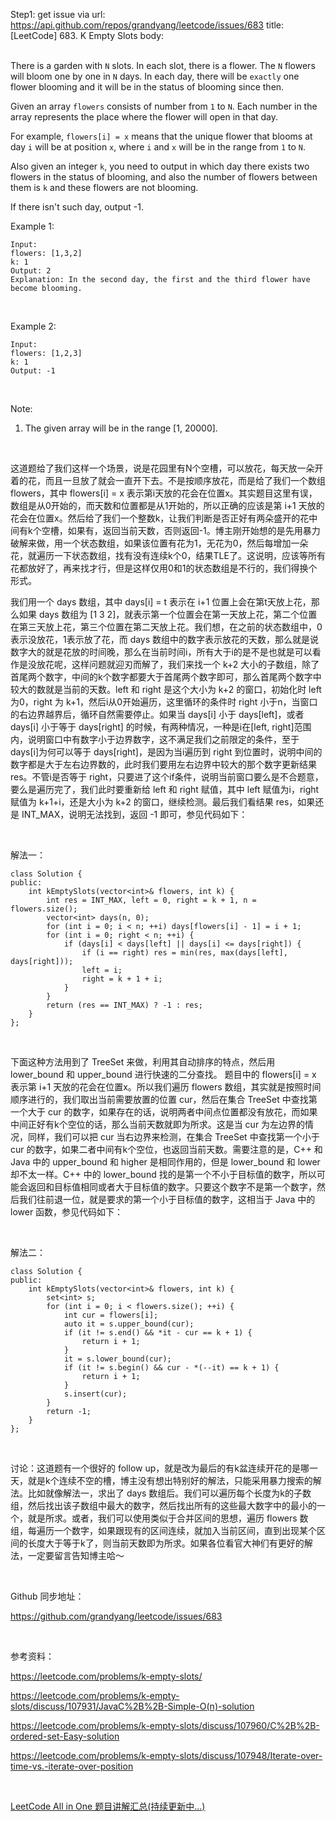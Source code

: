 Step1: get issue via url: https://api.github.com/repos/grandyang/leetcode/issues/683 
 title:[LeetCode] 683. K Empty Slots 
 body:  
  

There is a garden with `N` slots. In each slot, there is a flower. The `N` flowers will bloom one by one in `N` days. In each day, there will be `exactly` one flower blooming and it will be in the status of blooming since then.

Given an array `flowers` consists of number from `1` to `N`. Each number in the array represents the place where the flower will open in that day.

For example, `flowers[i] = x` means that the unique flower that blooms at day `i` will be at position `x`, where `i` and `x` will be in the range from `1` to `N`.

Also given an integer `k`, you need to output in which day there exists two flowers in the status of blooming, and also the number of flowers between them is `k` and these flowers are not blooming.

If there isn't such day, output -1.

Example 1:
    
    
    Input: 
    flowers: [1,3,2]
    k: 1
    Output: 2
    Explanation: In the second day, the first and the third flower have become blooming.
    

 

Example 2:
    
    
    Input: 
    flowers: [1,2,3]
    k: 1
    Output: -1
    

 

Note:

  1. The given array will be in the range [1, 20000].



 

这道题给了我们这样一个场景，说是花园里有N个空槽，可以放花，每天放一朵开着的花，而且一旦放了就会一直开下去。不是按顺序放花，而是给了我们一个数组 flowers，其中 flowers[i] = x 表示第i天放的花会在位置x。其实题目这里有误，数组是从0开始的，而天数和位置都是从1开始的，所以正确的应该是第 i+1 天放的花会在位置x。然后给了我们一个整数k，让我们判断是否正好有两朵盛开的花中间有k个空槽，如果有，返回当前天数，否则返回-1。博主刚开始想的是先用暴力破解来做，用一个状态数组，如果该位置有花为1，无花为0，然后每增加一朵花，就遍历一下状态数组，找有没有连续k个0，结果TLE了。这说明，应该等所有花都放好了，再来找才行，但是这样仅用0和1的状态数组是不行的，我们得换个形式。

我们用一个 days 数组，其中 days[i] = t 表示在 i+1 位置上会在第t天放上花，那么如果 days 数组为 [1 3 2]，就表示第一个位置会在第一天放上花，第二个位置在第三天放上花，第三个位置在第二天放上花。我们想，在之前的状态数组中，0表示没放花，1表示放了花，而 days 数组中的数字表示放花的天数，那么就是说数字大的就是花放的时间晚，那么在当前时间i，所有大于i的是不是也就是可以看作是没放花呢，这样问题就迎刃而解了，我们来找一个 k+2 大小的子数组，除了首尾两个数字，中间的k个数字都要大于首尾两个数字即可，那么首尾两个数字中较大的数就是当前的天数。left 和 right 是这个大小为 k+2 的窗口，初始化时 left 为0，right 为 k+1，然后i从0开始遍历，这里循环的条件时 right 小于n，当窗口的右边界越界后，循环自然需要停止。如果当 days[i] 小于 days[left]，或者 days[i] 小于等于 days[right] 的时候，有两种情况，一种是i在[left, right]范围内，说明窗口中有数字小于边界数字，这不满足我们之前限定的条件，至于days[i]为何可以等于 days[right]，是因为当i遍历到 right 到位置时，说明中间的数字都是大于左右边界数的，此时我们要用左右边界中较大的那个数字更新结果 res。不管i是否等于 right，只要进了这个if条件，说明当前窗口要么是不合题意，要么是遍历完了，我们此时要重新给 left 和 right 赋值，其中 left 赋值为i，right 赋值为 k+1+i，还是大小为 k+2 的窗口，继续检测。最后我们看结果 res，如果还是 INT_MAX，说明无法找到，返回 -1 即可，参见代码如下：

 

解法一：
    
    
    class Solution {
    public:
        int kEmptySlots(vector<int>& flowers, int k) {
            int res = INT_MAX, left = 0, right = k + 1, n = flowers.size();
            vector<int> days(n, 0);
            for (int i = 0; i < n; ++i) days[flowers[i] - 1] = i + 1;
            for (int i = 0; right < n; ++i) {
                if (days[i] < days[left] || days[i] <= days[right]) {
                    if (i == right) res = min(res, max(days[left], days[right]));
                    left = i; 
                    right = k + 1 + i;
                }
            }
            return (res == INT_MAX) ? -1 : res;
        }
    };

 

下面这种方法用到了 TreeSet 来做，利用其自动排序的特点，然后用 lower_bound 和 upper_bound 进行快速的二分查找。 题目中的 flowers[i] = x 表示第 i+1 天放的花会在位置x。所以我们遍历 flowers 数组，其实就是按照时间顺序进行的，我们取出当前需要放置的位置 cur，然后在集合 TreeSet 中查找第一个大于 cur 的数字，如果存在的话，说明两者中间点位置都没有放花，而如果中间正好有k个空位的话，那么当前天数就即为所求。这是当 cur 为左边界的情况，同样，我们可以把 cur 当右边界来检测，在集合 TreeSet 中查找第一个小于 cur 的数字，如果二者中间有k个空位，也返回当前天数。需要注意的是，C++ 和 Java 中的 upper_bound 和 higher 是相同作用的，但是 lower_bound 和 lower 却不太一样。C++ 中的 lower_bound 找的是第一个不小于目标值的数字，所以可能会返回和目标值相同或者大于目标值的数字。只要这个数字不是第一个数字，然后我们往前退一位，就是要求的第一个小于目标值的数字，这相当于 Java 中的 lower 函数，参见代码如下：

 

解法二：
    
    
    class Solution {
    public:
        int kEmptySlots(vector<int>& flowers, int k) {
            set<int> s;
            for (int i = 0; i < flowers.size(); ++i) {
                int cur = flowers[i];
                auto it = s.upper_bound(cur);
                if (it != s.end() && *it - cur == k + 1) {
                    return i + 1;
                }
                it = s.lower_bound(cur);
                if (it != s.begin() && cur - *(--it) == k + 1) {
                    return i + 1;
                }
                s.insert(cur);
            }
            return -1;
        }
    };

 

讨论：这道题有一个很好的 follow up，就是改为最后的有k盆连续开花的是哪一天，就是k个连续不空的槽，博主没有想出特别好的解法，只能采用暴力搜索的解法。比如就像解法一，求出了 days 数组后。我们可以遍历每个长度为k的子数组，然后找出该子数组中最大的数字，然后找出所有的这些最大数字中的最小的一个，就是所求。或者，我们可以使用类似于合并区间的思想，遍历 flowers 数组，每遍历一个数字，如果跟现有的区间连续，就加入当前区间，直到出现某个区间的长度大于等于k了，则当前天数即为所求。如果各位看官大神们有更好的解法，一定要留言告知博主哈～

 

Github 同步地址：

<https://github.com/grandyang/leetcode/issues/683>

 

参考资料：

<https://leetcode.com/problems/k-empty-slots/>

<https://leetcode.com/problems/k-empty-slots/discuss/107931/JavaC%2B%2B-Simple-O(n)-solution>

<https://leetcode.com/problems/k-empty-slots/discuss/107960/C%2B%2B-ordered-set-Easy-solution>

<https://leetcode.com/problems/k-empty-slots/discuss/107948/Iterate-over-time-vs.-iterate-over-position>

 

[LeetCode All in One 题目讲解汇总(持续更新中...)](http://www.cnblogs.com/grandyang/p/4606334.html)
